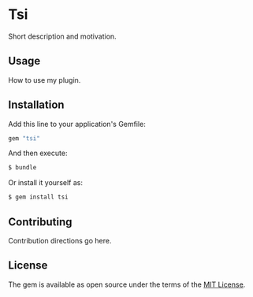 # Tsi
Short description and motivation.

## Usage
How to use my plugin.

## Installation
Add this line to your application's Gemfile:

```ruby
gem "tsi"
```

And then execute:
```bash
$ bundle
```

Or install it yourself as:
```bash
$ gem install tsi
```

## Contributing
Contribution directions go here.

## License
The gem is available as open source under the terms of the [MIT License](https://opensource.org/licenses/MIT).
